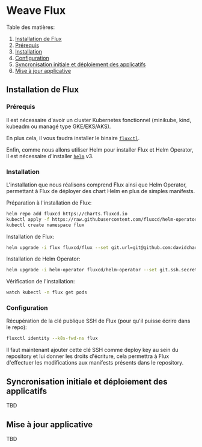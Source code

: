 # Weave Flux

Table des matières:

1. [Installation de Flux](#Installation-de-flux)
  1. [Prérequis](#Prérequis)
  2. [Installation](#Installation)
  3. [Configuration](#Configuration)
2. [Syncronisation initiale et déploiement des applicatifs](#Syncronisation-initiale-et-déploiement-des-applicatifs)
3. [Mise à jour applicative](#Mise-à-jour-applicative)

## Installation de Flux

### Prérequis

Il est nécessaire d'avoir un cluster Kubernetes fonctionnel (minikube, kind, kubeadm ou managé type GKE/EKS/AKS).

En plus cela, il vous faudra installer le binaire [`fluxctl`](https://docs.fluxcd.io/en/1.19.0/references/fluxctl/).

Enfin, comme nous allons utiliser Helm pour installer Flux et Helm Operator, il est nécessaire d'installer [`helm`](https://helm.sh/docs/intro/install/) v3.

### Installation

L'installation que nous réalisons comprend Flux ainsi que Helm Operator, permettant à Flux de déployer des chart Helm en plus de simples manifests.

Préparation à l'installation de Flux:

```bash
helm repo add fluxcd https://charts.fluxcd.io
kubectl apply -f https://raw.githubusercontent.com/fluxcd/helm-operator/master/deploy/crds.yaml
kubectl create namespace flux
```

Installation de Flux:

```bash
helm upgrade -i flux fluxcd/flux --set git.url=git@github.com:davidcharbonnier/flux-demo --namespace flux
```

Installation de Helm Operator:

```bash
helm upgrade -i helm-operator fluxcd/helm-operator --set git.ssh.secretName=flux-git-deploy --set helm.versions=v3 --namespace flux
```

Vérification de l'installation:

```bash
watch kubectl -n flux get pods
```

### Configuration

Récupération de la clé publique SSH de Flux (pour qu'il puisse écrire dans le repo):

```bash
fluxctl identity --k8s-fwd-ns flux
```

Il faut maintenant ajouter cette clé SSH comme deploy key au sein du repository et lui donner les droits d'écriture, cela permettra à Flux d'effectuer les modifications aux manifests présents dans le repository.

## Syncronisation initiale et déploiement des applicatifs

TBD

## Mise à jour applicative

TBD
